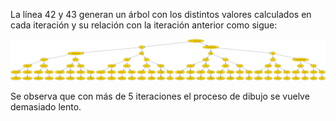 
La línea 42 y 43 generan un árbol con los distintos valores calculados en cada iteración y su relación con la iteración anterior como sigue:

![alt text](https://github.com/aim-tello/finanzas-tiempo-discreto-tarea-4/blob/ecd8e4daa572830dc8761766e9806e73b3d17fe8/tree.png)

Se observa que con más de 5 iteraciones el proceso de dibujo se vuelve demasiado lento.
